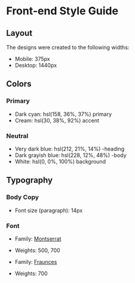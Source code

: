 # Front-end Style Guide

## Layout

The designs were created to the following widths:

- Mobile: 375px
- Desktop: 1440px

## Colors

### Primary

- Dark cyan: hsl(158, 36%, 37%) primary
- Cream: hsl(30, 38%, 92%) accent

### Neutral

- Very dark blue: hsl(212, 21%, 14%) -heading
- Dark grayish blue: hsl(228, 12%, 48%) -body
- White: hsl(0, 0%, 100%) background

## Typography

### Body Copy

- Font size (paragraph): 14px

### Font

- Family: [Montserrat](https://fonts.google.com/specimen/Montserrat)
- Weights: 500, 700

- Family: [Fraunces](https://fonts.google.com/specimen/Fraunces)
- Weights: 700
